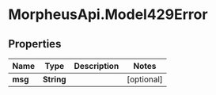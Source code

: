 # MorpheusApi.Model429Error

## Properties

Name | Type | Description | Notes
------------ | ------------- | ------------- | -------------
**msg** | **String** |  | [optional] 


